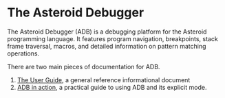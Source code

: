 # The Asteroid Debugger
The Asteroid Debugger (ADB) is a debugging platform for the Asteroid programming language. It features
program navigation, breakpoints, stack frame traversal, macros, and detailed information on pattern
matching operations.

There are two main pieces of documentation for ADB.

1. [The User Guide](./docs/guide.md), a general reference informational document
2. [ADB in action](./docs/in_action.md), a practical guide to using ADB and its explicit mode.